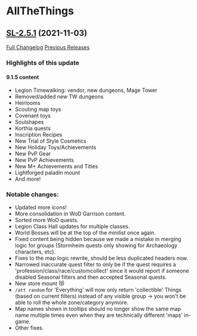 # AllTheThings

## [SL-2.5.1](https://github.com/DFortun81/AllTheThings/tree/SL-2.5.1) (2021-11-03)
[Full Changelog](https://github.com/DFortun81/AllTheThings/compare/SL-2.5.0...SL-2.5.1) [Previous Releases](https://github.com/DFortun81/AllTheThings/releases)

### Highlights of this update

#### 9.1.5 content

- Legion Timewalking: vendor, new dungeons, Mage Tower
- Removed/added new TW dungeons
- Heirlooms
- Scouting map toys
- Covenant toys
- Soulshapes
- Korthia quests
- Inscription Recipes
- New Trial of Style Cosmetics
- New Holiday Toys/Achievements
- New PvP Gear
- New PvP Achievements
- New M+ Achievements and Titles
- Lightforged paladin mount
- And more!

### Notable changes:

- Updated more icons!
- More consolidation in WoD Garrison content.
- Sorted more WoD quests.
- Legion Class Hall updates for multiple classes.
- World Bosses will be at the top of the minilist once again.
- Fixed content being hidden because we made a mistake in merging logic for groups (Stormheim quests only showing for Archaeology characters, etc).
- Fixes to the map logic rewrite, should be less duplicated headers now.
- Narrowed inaccurate quest filter to only be if the quest requires a 'profession/class/race/customcollect' since it would report if someone disabled Seasonal filters and then accepted Seasonal quests.
- New store mount 😻
- `/att random` for 'Everything' will now only return 'collectible' Things (based on current filters) instead of any visible group -> you won't be able to roll the whole zone/category anymore.
- Map names shown in tooltips should no longer show the same map name multiple times even when they are technically different 'maps' in-game.
- Other fixes.
